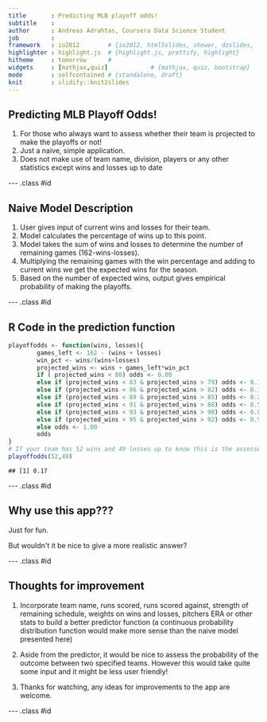 ```yaml
---
title       : Predicting MLB playoff odds!
subtitle    : 
author      : Andreas Adrahtas, Coursera Data Science Student
job         : 
framework   : io2012        # {io2012, html5slides, shower, dzslides, ...}
highlighter : highlight.js  # {highlight.js, prettify, highlight}
hitheme     : tomorrow      # 
widgets     : [mathjax,quiz]            # {mathjax, quiz, bootstrap}
mode        : selfcontained # {standalone, draft}
knit        : slidify::knit2slides
---
```


## Predicting MLB Playoff Odds!

1. For those who always want to assess whether their team is projected to make the playoffs or not!
2. Just a naive, simple application.
3. Does not make use of team name, division, players or any other statistics except wins and losses up to date

--- .class #id 

## Naive Model Description

1. User gives input of current wins and losses for their team.
2. Model calculates the percentage of wins up to this point.
3. Model takes the sum of wins and losses to determine the number of remaining games (162-wins-losses).
4. Multiplying the remaining games with the win percentage and adding to current wins we get the expected wins for the season.
5. Based on the number of expected wins, output gives empirical probability of making the playoffs.

--- .class #id 

## R Code in the prediction function


```r
playoffodds <- function(wins, losses){
        games_left <- 162 - (wins + losses)
        win_pct <- wins/(wins+losses)
        projected_wins <- wins + games_left*win_pct
        if ( projected_wins < 80) odds <- 0.00
        else if (projected_wins < 83 & projected_wins > 79) odds <- 0.10
        else if (projected_wins < 86 & projected_wins > 82) odds <- 0.17
        else if (projected_wins < 89 & projected_wins > 85) odds <- 0.22
        else if (projected_wins < 91 & projected_wins > 88) odds <- 0.55
        else if (projected_wins < 93 & projected_wins > 90) odds <- 0.83
        else if (projected_wins < 95 & projected_wins > 92) odds <- 0.92
        else odds <- 1.00
        odds
}
# If your team has 52 wins and 49 losses up to know this is the assessed probability by the model:
playoffodds(52,49)
```

```
## [1] 0.17
```

--- .class #id 

## Why use this app???

Just for fun. 

But wouldn't it be nice to give a more realistic answer?

--- .class #id 

## Thoughts for improvement

1. Incorporate team name, runs scored, runs scored against, strength of remaining schedule, weights on wins and losses, pitchers ERA or other stats to build a better predictor function (a continuous probability distribution function would make more sense than the naive model presented here)

2. Aside from the predictor, it would be nice to assess the probability of the outcome between two specified teams. However this would take quite some input and it might be less user friendly!

3. Thanks for watching, any ideas for improvements to the app are welcome.

--- .class #id 



